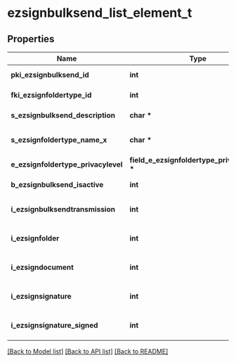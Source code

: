 # ezsignbulksend_list_element_t

## Properties
Name | Type | Description | Notes
------------ | ------------- | ------------- | -------------
**pki_ezsignbulksend_id** | **int** | The unique ID of the Ezsignbulksend | 
**fki_ezsignfoldertype_id** | **int** | The unique ID of the Ezsignfoldertype. | 
**s_ezsignbulksend_description** | **char \*** | The description of the Ezsignbulksend | 
**s_ezsignfoldertype_name_x** | **char \*** | The name of the Ezsignfoldertype in the language of the requester | 
**e_ezsignfoldertype_privacylevel** | **field_e_ezsignfoldertype_privacylevel_t \*** |  | 
**b_ezsignbulksend_isactive** | **int** | Whether the Ezsignbulksend is active or not | 
**i_ezsignbulksendtransmission** | **int** | The total number of Ezsignbulksendtransmissions in the Ezsignbulksend | 
**i_ezsignfolder** | **int** | The total number of Ezsignfolders in the Ezsignbulksend | 
**i_ezsigndocument** | **int** | The total number of Ezsigndocuments in the Ezsignbulksend | 
**i_ezsignsignature** | **int** | The total number of Ezsignsignature in the Ezsignbulksend | 
**i_ezsignsignature_signed** | **int** | The total number of already signed Ezsignsignature blocks in the Ezsignbulksend | 

[[Back to Model list]](../README.md#documentation-for-models) [[Back to API list]](../README.md#documentation-for-api-endpoints) [[Back to README]](../README.md)


